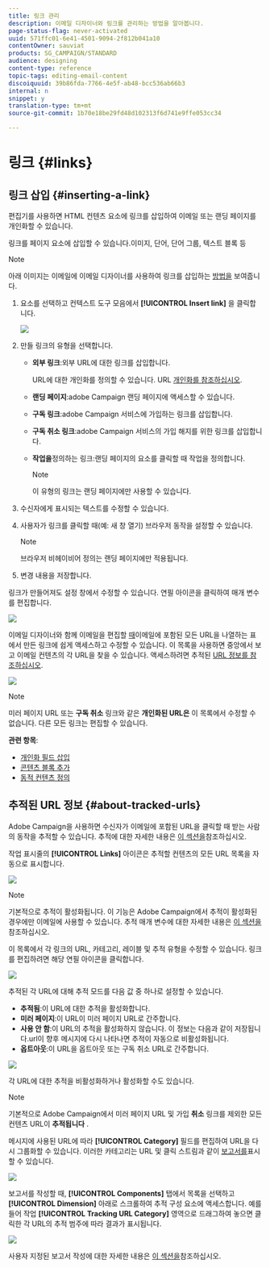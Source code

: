 ```yaml
---
title: 링크 관리
description: 이메일 디자이너와 링크를 관리하는 방법을 알아봅니다.
page-status-flag: never-activated
uuid: 571ffc01-6e41-4501-9094-2f812b041a10
contentOwner: sauviat
products: SG_CAMPAIGN/STANDARD
audience: designing
content-type: reference
topic-tags: editing-email-content
discoiquuid: 39b86fda-7766-4e5f-ab48-bcc536ab66b3
internal: n
snippet: y
translation-type: tm+mt
source-git-commit: 1b70e18be29fd48d102313f6d741e9ffe053cc34

---
```



# 링크 {#links}

## 링크 삽입 {#inserting-a-link}

편집기를 사용하면 HTML 컨텐츠 요소에 링크를 삽입하여 이메일 또는 랜딩 페이지를 개인화할 수 있습니다.

링크를 페이지 요소에 삽입할 수 있습니다.이미지, 단어, 단어 그룹, 텍스트 블록 등

>[!NOTE]
>
>아래 이미지는 이메일에 이메일 디자이너를 사용하여 링크를 삽입하는 [방법을](../../designing/using/designing-content-in-adobe-campaign.md) 보여줍니다.

1. 요소를 선택하고 컨텍스트 도구 모음에서 **[!UICONTROL Insert link]** 을 클릭합니다.

   ![](assets/des_insert_link.png)

1. 만들 링크의 유형을 선택합니다.

   * **외부 링크**:외부 URL에 대한 링크를 삽입합니다.

      URL에 대한 개인화를 정의할 수 있습니다. URL [개인화를 참조하십시오](../../designing/using/using-reusable-content.md#creating-a-content-fragment).

   * **랜딩 페이지**:adobe Campaign 랜딩 페이지에 액세스할 수 있습니다.
   * **구독 링크**:adobe Campaign 서비스에 가입하는 링크를 삽입합니다.
   * **구독 취소 링크**:adobe Campaign 서비스의 가입 해지를 위한 링크를 삽입합니다.
   * **작업을**&#x200B;정의하는 링크:랜딩 페이지의 요소를 클릭할 때 작업을 정의합니다.

      >[!NOTE]
      >
      >이 유형의 링크는 랜딩 페이지에만 사용할 수 있습니다.

1. 수신자에게 표시되는 텍스트를 수정할 수 있습니다.
1. 사용자가 링크를 클릭할 때(예: 새 창 열기) 브라우저 동작을 설정할 수 있습니다.

   >[!NOTE]
   >
   >브라우저 비헤이비어 정의는 랜딩 페이지에만 적용됩니다.

1. 변경 내용을 저장합니다.

링크가 만들어져도 설정 창에서 수정할 수 있습니다. 연필 아이콘을 클릭하여 매개 변수를 편집합니다.

![](assets/des_link_edit.png)

이메일 디자이너와 함께 이메일을 편집할 [때](../../designing/using/designing-content-in-adobe-campaign.md)이메일에 포함된 모든 URL을 나열하는 표에서 만든 링크에 쉽게 액세스하고 수정할 수 있습니다. 이 목록을 사용하면 중앙에서 보고 이메일 컨텐츠의 각 URL을 찾을 수 있습니다. 액세스하려면 추적된 [URL 정보를 참조하십시오](#about-tracked-urls).

![](assets/des_link_list.png)

>[!NOTE]
>
>미러 페이지 URL 또는 **구독 취소** 링크와 같은 **개인화된 URL은** 이 목록에서 수정할 수 없습니다. 다른 모든 링크는 편집할 수 있습니다.

**관련 항목**:

* [개인화 필드 삽입](../../designing/using/personalization.md#inserting-a-personalization-field)
* [콘텐츠 블록 추가](../../designing/using/personalization.md#adding-a-content-block)
* [동적 컨텐츠 정의](../../designing/using/personalization.md#defining-dynamic-content-in-an-email)

## 추적된 URL 정보 {#about-tracked-urls}

Adobe Campaign을 사용하면 수신자가 이메일에 포함된 URL을 클릭할 때 받는 사람의 동작을 추적할 수 있습니다. 추적에 대한 자세한 내용은 [이 섹션을](../../sending/using/tracking-messages.md#about-tracking)참조하십시오.

작업 표시줄의 **[!UICONTROL Links]** 아이콘은 추적할 컨텐츠의 모든 URL 목록을 자동으로 표시합니다.

![](assets/des_links.png)

>[!NOTE]
>
>기본적으로 추적이 활성화됩니다. 이 기능은 Adobe Campaign에서 추적이 활성화된 경우에만 이메일에 사용할 수 있습니다. 추적 매개 변수에 대한 자세한 내용은 [이 섹션을](../../administration/using/configuring-email-channel.md#tracking-parameters)참조하십시오.

이 목록에서 각 링크의 URL, 카테고리, 레이블 및 추적 유형을 수정할 수 있습니다. 링크를 편집하려면 해당 연필 아이콘을 클릭합니다.

![](assets/des_links_tracking.png)

추적된 각 URL에 대해 추적 모드를 다음 값 중 하나로 설정할 수 있습니다.

* **추적됨**:이 URL에 대한 추적을 활성화합니다.
* **미러 페이지**:이 URL이 미러 페이지 URL로 간주합니다.
* **사용 안 함**:이 URL의 추적을 활성화하지 않습니다. 이 정보는 다음과 같이 저장됩니다.url이 향후 메시지에 다시 나타나면 추적이 자동으로 비활성화됩니다.
* **옵트아웃**:이 URL을 옵트아웃 또는 구독 취소 URL로 간주합니다.

![](assets/des_link_tracking_type.png)

각 URL에 대한 추적을 비활성화하거나 활성화할 수도 있습니다.

>[!NOTE]
>
>기본적으로 Adobe Campaign에서 미러 페이지 URL 및 가입 **취소** 링크를 제외한 모든 컨텐츠 URL이 **추적됩니다** .

메시지에 사용된 URL에 따라 **[!UICONTROL Category]** 필드를 편집하여 URL을 다시 그룹화할 수 있습니다. 이러한 카테고리는 URL 및 클릭 스트림과 같이 [보고서를](../../reporting/using/urls-and-click-streams.md)표시할 수 있습니다.

![](assets/des_link_tracking_category.png)

보고서를 작성할 때, **[!UICONTROL Components]** 탭에서 목록을 선택하고 **[!UICONTROL Dimension]** 아래로 스크롤하여 추적 구성 요소에 액세스합니다. 예를 들어 작업 **[!UICONTROL Tracking URL Category]** 영역으로 드래그하여 놓으면 클릭한 각 URL의 추적 범주에 따라 결과가 표시됩니다.

![](assets/des_link_tracking_report.png)

사용자 지정된 보고서 작성에 대한 자세한 내용은 [이 섹션을](../../reporting/using/about-dynamic-reports.md)참조하십시오.
